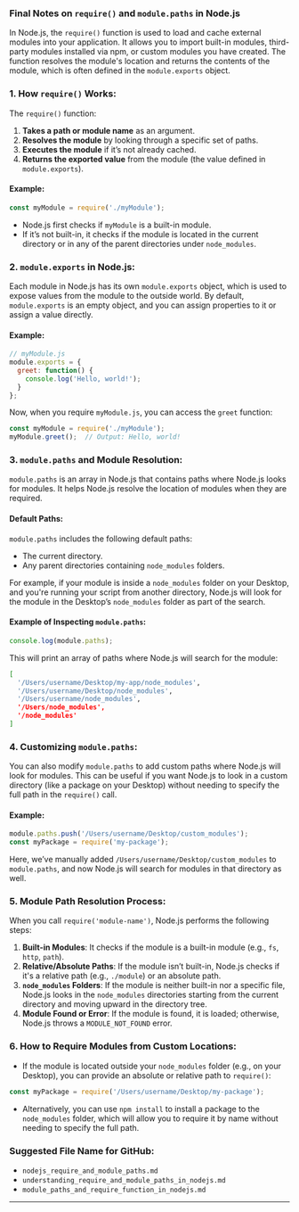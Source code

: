 
### Final Notes on `require()` and `module.paths` in Node.js

In Node.js, the `require()` function is used to load and cache external modules into your application. It allows you to import built-in modules, third-party modules installed via npm, or custom modules you have created. The function resolves the module's location and returns the contents of the module, which is often defined in the `module.exports` object.

### 1. **How `require()` Works:**

The `require()` function:

1. **Takes a path or module name** as an argument.
2. **Resolves the module** by looking through a specific set of paths.
3. **Executes the module** if it’s not already cached.
4. **Returns the exported value** from the module (the value defined in `module.exports`).

#### Example:

```javascript
const myModule = require('./myModule');
```

- Node.js first checks if `myModule` is a built-in module.
- If it’s not built-in, it checks if the module is located in the current directory or in any of the parent directories under `node_modules`.

### 2. **`module.exports` in Node.js:**

Each module in Node.js has its own `module.exports` object, which is used to expose values from the module to the outside world. By default, `module.exports` is an empty object, and you can assign properties to it or assign a value directly.

#### Example:

```javascript
// myModule.js
module.exports = {
  greet: function() {
    console.log('Hello, world!');
  }
};
```

Now, when you require `myModule.js`, you can access the `greet` function:

```javascript
const myModule = require('./myModule');
myModule.greet();  // Output: Hello, world!
```

### 3. **`module.paths` and Module Resolution:**

`module.paths` is an array in Node.js that contains paths where Node.js looks for modules. It helps Node.js resolve the location of modules when they are required.

#### Default Paths:

`module.paths` includes the following default paths:
- The current directory.
- Any parent directories containing `node_modules` folders.

For example, if your module is inside a `node_modules` folder on your Desktop, and you're running your script from another directory, Node.js will look for the module in the Desktop’s `node_modules` folder as part of the search.

#### Example of Inspecting `module.paths`:

```javascript
console.log(module.paths);
```

This will print an array of paths where Node.js will search for the module:

```bash
[ 
  '/Users/username/Desktop/my-app/node_modules',
  '/Users/username/Desktop/node_modules',
  '/Users/username/node_modules',
  '/Users/node_modules',
  '/node_modules' 
]
```

### 4. **Customizing `module.paths`:**

You can also modify `module.paths` to add custom paths where Node.js will look for modules. This can be useful if you want Node.js to look in a custom directory (like a package on your Desktop) without needing to specify the full path in the `require()` call.

#### Example:

```javascript
module.paths.push('/Users/username/Desktop/custom_modules');
const myPackage = require('my-package');
```

Here, we’ve manually added `/Users/username/Desktop/custom_modules` to `module.paths`, and now Node.js will search for modules in that directory as well.

### 5. **Module Path Resolution Process:**

When you call `require('module-name')`, Node.js performs the following steps:

1. **Built-in Modules**: It checks if the module is a built-in module (e.g., `fs`, `http`, `path`).
2. **Relative/Absolute Paths**: If the module isn’t built-in, Node.js checks if it's a relative path (e.g., `./module`) or an absolute path.
3. **`node_modules` Folders**: If the module is neither built-in nor a specific file, Node.js looks in the `node_modules` directories starting from the current directory and moving upward in the directory tree.
4. **Module Found or Error**: If the module is found, it is loaded; otherwise, Node.js throws a `MODULE_NOT_FOUND` error.

### 6. **How to Require Modules from Custom Locations:**

- If the module is located outside your `node_modules` folder (e.g., on your Desktop), you can provide an absolute or relative path to `require()`:

```javascript
const myPackage = require('/Users/username/Desktop/my-package');
```

- Alternatively, you can use `npm install` to install a package to the `node_modules` folder, which will allow you to require it by name without needing to specify the full path.

### Suggested File Name for GitHub:

- `nodejs_require_and_module_paths.md`
- `understanding_require_and_module_paths_in_nodejs.md`
- `module_paths_and_require_function_in_nodejs.md`

---